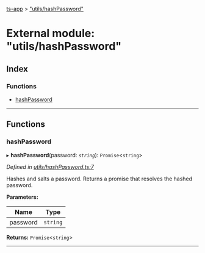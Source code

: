 [ts-app](../README.md) > ["utils/hashPassword"](../modules/_utils_hashpassword_.md)

# External module: "utils/hashPassword"

## Index

### Functions

* [hashPassword](_utils_hashpassword_.md#hashpassword)

---

## Functions

<a id="hashpassword"></a>

###  hashPassword

▸ **hashPassword**(password: *`string`*): `Promise`<`string`>

*Defined in [utils/hashPassword.ts:7](https://github.com/jmeyers91/ts-app/blob/ae30f87/src/utils/hashPassword.ts#L7)*

Hashes and salts a password. Returns a promise that resolves the hashed password.

**Parameters:**

| Name | Type |
| ------ | ------ |
| password | `string` |

**Returns:** `Promise`<`string`>

___

